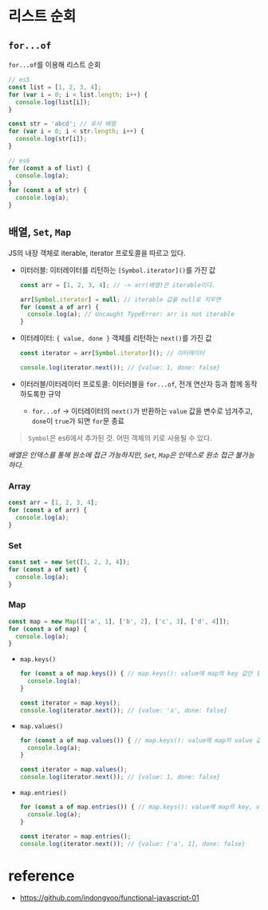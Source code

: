 # 리스트 순회

## `for...of`

`for...of`를 이용해 리스트 순회

```javascript
// es5
const list = [1, 2, 3, 4];
for (var i = 0; i < list.length; i++) {
  console.log(list[i]);
}

const str = 'abcd'; // 유사 배열
for (var i = 0; i < str.length; i++) {
  console.log(str[i]);
}

// es6
for (const a of list) {
  console.log(a);
}
for (const a of str) {
  console.log(a);
}
```

## 배열, `Set`, `Map` 
JS의 내장 객체로 iterable, iterator 프로토콜을 따르고 있다.

- 이터러블: 이터레이터를 리턴하는 `[Symbol.iterator]()`를 가진 값
  ```javascript
  const arr = [1, 2, 3, 4]; // -> arr(배열)은 iterable이다.
  
  arr[Symbol.iterator] = null; // iterable 값을 null로 지우면 
  for (const a of arr) { 
    console.log(a); // Uncaught TypeError: arr is not iterable
  }
  ```
- 이터레이터: `{ value, done }` 객체를 리턴하는 `next()`를 가진 값

  ```javascript
  const iterator = arr[Symbol.iterator](); // 이터레이터
  
  console.log(iterator.next()); // {value: 1, done: false}
  ```

- 이터러블/이터레이터 프로토콜: 이터러블을 `for...of`, 전개 연산자 등과 함께 동작하도록한 규약
  - `for...of` -> 이터레이터의 `next()`가 반환하는 `value` 값을 변수로 넘겨주고, `done`이 `true`가 되면 `for`문 종료

> `Symbol`은 es6에서 추가된 것. 어떤 객체의 키로 사용될 수 있다.

_배열은 인덱스를 통해 원소에 접근 가능하지만, `Set`, `Map`은 인덱스로 원소 접근 불가능하다._

### Array

```javascript
const arr = [1, 2, 3, 4];
for (const a of arr) {
  console.log(a);
}
```

### Set

```javascript
const set = new Set([1, 2, 3, 4]);
for (const a of set) {
  console.log(a);
}
```

### Map

```javascript
const map = new Map([['a', 1], ['b', 2], ['c', 3], ['d', 4]]);
for (const a of map) {
  console.log(a);
}
```

- `map.keys()`

  ```javascript
  for (const a of map.keys()) { // map.keys(): value에 map의 key 값만 담기는 이터레이터
    console.log(a);
  }
  
  const iterator = map.keys();
  console.log(iterator.next()); // {value: 'a', done: false}
  ```

- `map.values()`

  ```javascript
  for (const a of map.values()) { // map.keys(): value에 map의 value 값만 담기는 이터레이터
    console.log(a);
  }
  
  const iterator = map.values();
  console.log(iterator.next()); // {value: 1, done: false}
  ```

- `map.entries()`

  ```javascript
  for (const a of map.entries()) { // map.keys(): value에 map의 key, value 모두 담기는 이터레이터
    console.log(a);
  }
  
  const iterator = map.entries();
  console.log(iterator.next()); // {value: ['a', 1], done: false}
  ```

# reference

- https://github.com/indongyoo/functional-javascript-01
